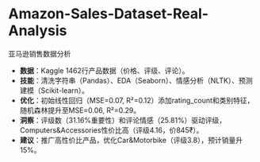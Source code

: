 # Amazon-Sales-Dataset-Real-Analysis
亚马逊销售数据分析
- **数据**：Kaggle 1462行产品数据（价格、评级、评论）。
- **技能**：清洗字符串（Pandas）、EDA（Seaborn）、情感分析（NLTK）、预测建模（Scikit-learn）。
- **优化**：初始线性回归（MSE=0.07, R²=0.12）添加rating_count和类别特征，随机森林提升至MSE=0.06, R²=0.29。
- **洞察**：评级数（31.16%重要性）和评论情感（25.81%）驱动评级，Computers&Accessories性价比高（评级4.16，价845₹）。
- **建议**：推广高性价比产品，优化Car&Motorbike（评级3.8），预计销量升15%。
